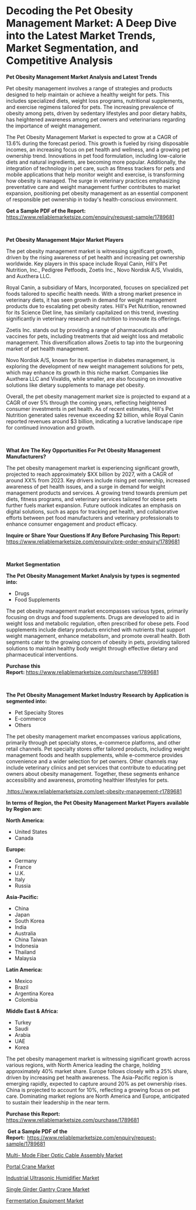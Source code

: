 <p><h1>Decoding the Pet Obesity Management Market: A Deep Dive into the Latest Market Trends, Market Segmentation, and Competitive Analysis</h1></p><p><strong>Pet Obesity Management Market Analysis and Latest Trends</strong></p>
<p><p>Pet obesity management involves a range of strategies and products designed to help maintain or achieve a healthy weight for pets. This includes specialized diets, weight loss programs, nutritional supplements, and exercise regimens tailored for pets. The increasing prevalence of obesity among pets, driven by sedentary lifestyles and poor dietary habits, has heightened awareness among pet owners and veterinarians regarding the importance of weight management.</p><p>The Pet Obesity Management Market is expected to grow at a CAGR of 13.6% during the forecast period. This growth is fueled by rising disposable incomes, an increasing focus on pet health and wellness, and a growing pet ownership trend. Innovations in pet food formulation, including low-calorie diets and natural ingredients, are becoming more popular. Additionally, the integration of technology in pet care, such as fitness trackers for pets and mobile applications that help monitor weight and exercise, is transforming how obesity is managed. The surge in veterinary practices emphasizing preventative care and weight management further contributes to market expansion, positioning pet obesity management as an essential component of responsible pet ownership in today's health-conscious environment.</p></p>
<p><strong>Get a Sample PDF of the Report:&nbsp;</strong> <a href="https://www.reliablemarketsize.com/enquiry/request-sample/1789681?utm_campaign=1879&utm_medium=2&utm_source=Github&utm_content=ia&utm_term=20122024&utm_id=pet-obesity-management">https://www.reliablemarketsize.com/enquiry/request-sample/1789681</a></p>
<p>&nbsp;</p>
<p><strong>Pet Obesity Management Major Market Players</strong></p>
<p><p>The pet obesity management market is witnessing significant growth, driven by the rising awareness of pet health and increasing pet ownership worldwide. Key players in this space include Royal Canin, Hill's Pet Nutrition, Inc., Pedigree Petfoods, Zoetis Inc., Novo Nordisk A/S, Vivaldis, and Auxthera LLC.</p><p>Royal Canin, a subsidiary of Mars, Incorporated, focuses on specialized pet foods tailored to specific health needs. With a strong market presence in veterinary diets, it has seen growth in demand for weight management products due to escalating pet obesity rates. Hill's Pet Nutrition, renowned for its Science Diet line, has similarly capitalized on this trend, investing significantly in veterinary research and nutrition to innovate its offerings. </p><p>Zoetis Inc. stands out by providing a range of pharmaceuticals and vaccines for pets, including treatments that aid weight loss and metabolic management. This diversification allows Zoetis to tap into the burgeoning market of pet health management.</p><p>Novo Nordisk A/S, known for its expertise in diabetes management, is exploring the development of new weight management solutions for pets, which may enhance its growth in this niche market. Companies like Auxthera LLC and Vivaldis, while smaller, are also focusing on innovative solutions like dietary supplements to manage pet obesity.</p><p>Overall, the pet obesity management market size is projected to expand at a CAGR of over 5% through the coming years, reflecting heightened consumer investments in pet health. As of recent estimates, Hill's Pet Nutrition generated sales revenue exceeding $2 billion, while Royal Canin reported revenues around $3 billion, indicating a lucrative landscape ripe for continued innovation and growth.</p></p>
<p>&nbsp;</p>
<p><strong>What Are The Key Opportunities For Pet Obesity Management Manufacturers?</strong></p>
<p><p>The pet obesity management market is experiencing significant growth, projected to reach approximately $XX billion by 2027, with a CAGR of around XX% from 2023. Key drivers include rising pet ownership, increased awareness of pet health issues, and a surge in demand for weight management products and services. A growing trend towards premium pet diets, fitness programs, and veterinary services tailored for obese pets further fuels market expansion. Future outlook indicates an emphasis on digital solutions, such as apps for tracking pet health, and collaborative efforts between pet food manufacturers and veterinary professionals to enhance consumer engagement and product efficacy.</p></p>
<p><strong>Inquire or Share Your Questions If Any Before Purchasing This Report:</strong> <a href="https://www.reliablemarketsize.com/enquiry/pre-order-enquiry/1789681?utm_campaign=1879&utm_medium=2&utm_source=Github&utm_content=ia&utm_term=20122024&utm_id=pet-obesity-management">https://www.reliablemarketsize.com/enquiry/pre-order-enquiry/1789681</a></p>
<p>&nbsp;</p>
<p><strong>Market Segmentation</strong></p>
<p><strong>The Pet Obesity Management Market Analysis by types is segmented into:</strong></p>
<p><ul><li>Drugs</li><li>Food Supplements</li></ul></p>
<p><p>The pet obesity management market encompasses various types, primarily focusing on drugs and food supplements. Drugs are developed to aid in weight loss and metabolic regulation, often prescribed for obese pets. Food supplements include dietary products enriched with nutrients that support weight management, enhance metabolism, and promote overall health. Both segments cater to the growing concern of obesity in pets, providing tailored solutions to maintain healthy body weight through effective dietary and pharmaceutical interventions.</p></p>
<p><strong>Purchase this Report:&nbsp;</strong><a href="https://www.reliablemarketsize.com/purchase/1789681?utm_campaign=1879&utm_medium=2&utm_source=Github&utm_content=ia&utm_term=20122024&utm_id=pet-obesity-management">https://www.reliablemarketsize.com/purchase/1789681</a></p>
<p>&nbsp;</p>
<p><strong>The Pet Obesity Management Market Industry Research by Application is segmented into:</strong></p>
<p><ul><li>Pet Specialty Stores</li><li>E-commerce</li><li>Others</li></ul></p>
<p><p>The pet obesity management market encompasses various applications, primarily through pet specialty stores, e-commerce platforms, and other retail channels. Pet specialty stores offer tailored products, including weight management foods and health supplements, while e-commerce provides convenience and a wider selection for pet owners. Other channels may include veterinary clinics and pet services that contribute to educating pet owners about obesity management. Together, these segments enhance accessibility and awareness, promoting healthier lifestyles for pets.</p></p>
<p><a href="https://www.reliablemarketsize.com/pet-obesity-management-r1789681?utm_campaign=1879&utm_medium=2&utm_source=Github&utm_content=ia&utm_term=20122024&utm_id=pet-obesity-management">&nbsp;https://www.reliablemarketsize.com/pet-obesity-management-r1789681</a></p>
<p><strong>In terms of Region, the Pet Obesity Management Market Players available by Region are:</strong></p>
<p>
    <p> <strong> North America: </strong>
        <ul>
            <li>United States</li>
            <li>Canada</li>
        </ul>
        </p> 
    <p> <strong> Europe: </strong>
        <ul>
            <li>Germany</li>
            <li>France</li>
            <li>U.K.</li>
            <li>Italy</li>
            <li>Russia</li>
        </ul>
        </p> 
    <p> <strong> Asia-Pacific: </strong>
        <ul>
            <li>China</li>
            <li>Japan</li>
            <li>South Korea</li>
            <li>India</li>
            <li>Australia</li>
            <li>China Taiwan</li>
            <li>Indonesia</li>
            <li>Thailand</li>
            <li>Malaysia</li>
        </ul>
        </p> 
    <p> <strong> Latin America: </strong>
        <ul>
            <li>Mexico</li>
            <li>Brazil</li>
            <li>Argentina Korea</li>
            <li>Colombia</li>
        </ul>
        </p> 
    <p> <strong> Middle East & Africa: </strong>
        <ul>
            <li>Turkey</li>
            <li>Saudi</li>
            <li>Arabia</li>
            <li>UAE</li>
            <li>Korea</li>
        </ul>
    </p>
    </p>
<p><p>The pet obesity management market is witnessing significant growth across various regions, with North America leading the charge, holding approximately 40% market share. Europe follows closely with a 25% share, driven by increasing pet health awareness. The Asia-Pacific region is emerging rapidly, expected to capture around 20% as pet ownership rises. China is projected to account for 10%, reflecting a growing focus on pet care. Dominating market regions are North America and Europe, anticipated to sustain their leadership in the near term.</p></p>
<p><strong>Purchase this Report: </strong><a href="https://www.reliablemarketsize.com/purchase/1789681?utm_campaign=1879&utm_medium=2&utm_source=Github&utm_content=ia&utm_term=20122024&utm_id=pet-obesity-management">https://www.reliablemarketsize.com/purchase/1789681</a></p>
<p>&nbsp;<strong>Get a Sample PDF of the Report:&nbsp;&nbsp;</strong><a href="https://www.reliablemarketsize.com/enquiry/request-sample/1789681?utm_campaign=1879&utm_medium=2&utm_source=Github&utm_content=ia&utm_term=20122024&utm_id=pet-obesity-management">https://www.reliablemarketsize.com/enquiry/request-sample/1789681</a></p>
<p><strong></strong></p>
<p><p><a href="https://github.com/FassouRP/Market-Research-Report-List-6/blob/main/multi-mode-fiber-optic-cable-assembly-market.md?utm_campaign=1879&utm_medium=2&utm_source=Github&utm_content=ia&utm_term=20122024&utm_id=pet-obesity-management">Multi- Mode Fiber Optic Cable Assembly Market</a></p><p><a href="https://www.linkedin.com/pulse/portal-crane-market-research-report-pertinent-information-forecast-zkpke?utm_campaign=1879&utm_medium=2&utm_source=Github&utm_content=ia&utm_term=20122024&utm_id=pet-obesity-management">Portal Crane Market</a></p><p><a href="https://www.linkedin.com/pulse/global-industrial-ultrasonic-humidifier-market-scope-its-gkooe?utm_campaign=1879&utm_medium=2&utm_source=Github&utm_content=ia&utm_term=20122024&utm_id=pet-obesity-management">Industrial Ultrasonic Humidifier Market</a></p><p><a href="https://www.linkedin.com/pulse/single-girder-gantry-crane-market-growth-2024-2031-factors-behind-soore?utm_campaign=1879&utm_medium=2&utm_source=Github&utm_content=ia&utm_term=20122024&utm_id=pet-obesity-management">Single Girder Gantry Crane Market</a></p><p><a href="https://www.linkedin.com/pulse/fermentation-equipment-market-trends-forecast-growth-potential-fujge?utm_campaign=1879&utm_medium=2&utm_source=Github&utm_content=ia&utm_term=20122024&utm_id=pet-obesity-management">Fermentation Equipment Market</a></p></p>
